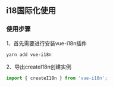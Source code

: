 ## i18国际化使用

### 使用步骤

1、首先需要进行安装vue-i18n插件

```sh
yarn add vue-i18n
```

2、导出createI18n创建实例

```js
import { createI18n } from 'vue-i18n';
```
